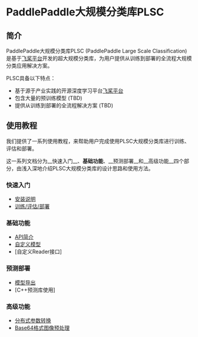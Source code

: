 # PaddlePaddle大规模分类库PLSC

## 简介
PaddlePaddle大规模分类库PLSC (PaddlePaddle Large Scale Classification)是基于[飞桨平台](https://www.paddlepaddle.org.cn)开发的超大规模分类库，为用户提供从训练到部署的全流程大规模分类应用解决方案。

PLSC具备以下特点：

- 基于源于产业实践的开源深度学习平台[飞桨平台](https://www.paddlepaddle.org.cn)
- 包含大量的预训练模型 (TBD)
- 提供从训练到部署的全流程解决方案 (TBD)

## 使用教程

我们提供了一系列使用教程，来帮助用户完成使用PLSC大规模分类库进行训练、评估和部署。

这一系列文档分为__快速入门__、__基础功能__、__预测部署__和__高级功能__四个部分，由浅入深地介绍PLSC大规模分类库的设计思路和使用方法。

### 快速入门

* [安装说明](docs/installation.md)
* [训练/评估/部署](docs/usage.md)

### 基础功能

* [API简介](docs/api_intro.md)
* [自定义模型](docs/custom_models.md)
* [自定义Reader接口]

### 预测部署

* [模型导出](docs/export_for_infer.md)
* [C++预测库使用]

### 高级功能

* [分布式参数转换](docs/distributed_params.md)
* [Base64格式图像预处理](docs/base64_preprocessor.md)
